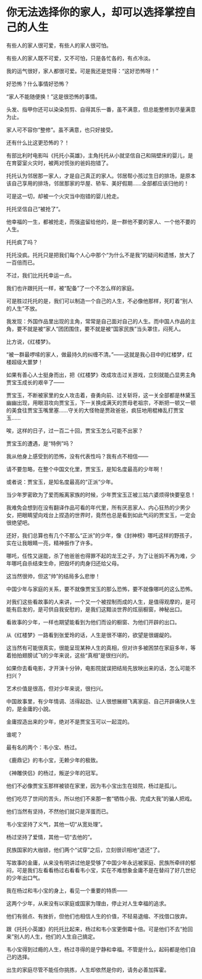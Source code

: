 # 你无法选择你的家人，却可以选择掌控自己的人生

有些人的家人很可爱，有些人的家人很可怕。 

有些人的家人既不可爱，又不可怕，只是各忙各的，有点冷淡。 

我的运气很好，家人都很可爱。可是我还是觉得：“这好恐怖呀！” 

好恐怖？什么事情好恐怖？ 

“家人不能随便换！”这是很恐怖的事情。 

头发、指甲你还可以染染剪剪、自得其乐一番，虽不满意，但总能整修到尽量满意为止。 

家人可不容你“整修”。虽不满意，也只好接受。 

还有什么比这更恐怖的？！ 

有部比利时电影叫《托托小英雄》，主角托托从小就坚信自己和隔壁床的婴儿，是在育婴室火灾时，被两对慌张的爸妈抱错了。 

托托认为邻居那一家人，才是自己真正的家人。邻居帮小孩过生日的排场，是原本该自己享用的排场，邻居那家的华屋、轿车、美好假期……全部都应该归他的！ 

可是这一切，却被一个火灾当中抱错的婴儿抢走。 

托托坚信自己“被抢了”。 

他幸福的一生，都被抢走，而强盗留给他的，是一群他不要的家人、一个他不要的人生。 

托托疯了吗？ 

托托没疯。托托只是把我们每个人心中那个“为什么不是我”的疑问和遗憾，放大了一百倍而已。 

不过，我们比托托幸运一点。 

我们也许跟托托一样，被“配备”了一个不怎么样的家庭。 

可是胜过托托的是，我们可以制造一个自己的人生，不必像他那样，死盯着“别人的人生”不放。 

我发现：外国作品里出现的主角，常常是自己面对自己的人生。而中国人作品的主角，要不就是被“家人”团团围住，要不就是被“国家民族”当头罩住，闷死人。 

比方说，《红楼梦》。 

“被一群最啰嗦的家人，做最持久的纠缠不清。”——这就是我心目中的红楼梦，红楼超级大噩梦！ 

如果有善心人士挺身而出，把《红楼梦》改成攻击过关游戏，立刻就能凸显男主角贾宝玉成长的艰辛了—— 

贾宝玉，不断被家里的女人攻击着，奋勇向前、过关斩将，这一关全部都是林黛玉幽幽出现，用眼泪攻向贾宝玉，下一关换成满天的贾母老祖宗，不断把一顿又一顿的美食往贾宝玉嘴里塞……守关的大怪物是贾政爸爸，疯狂地用棍棒乱打贾宝玉…… 

唉，这样的日子，过一百二十回，贾宝玉怎么可能不出家？ 

贾宝玉的遭遇，是“特例”吗？ 

我从他身上感受到的恐怖，没有代表性吗？我有点不相信—— 

请不要忽略，在整个中国文化里，贾宝玉，是知名度最高的少年啊！ 

或者说：贾宝玉，是知名度最高的“正派”少年。 

当少年罗密欧为了爱而叛离家族的时候，少年贾宝玉正被三姑六婆烦得快要窒息！ 

我难免会想到在没有翻译作品可看的年代里，所有厌恶家人、内心狂热的少男少女，把眼睛望向戏台上捏造的世界时，竟然也总是看到如此气闷的贾宝玉，一定会很绝望吧。 

还好，我们总算也有几个不那么“正派”的少年，像《封神榜》哪吒这样的野孩子，实在让我眼睛一亮，精神振作了许多。 

哪吒，任性又逞能，杀了他爸爸也得罪不起的龙王之子，为了让爸妈不再为难，少年哪吒自杀结束生命，把毁坏的肉身归还给父母。 

这当然很帅，但这“帅”的结局多么悲惨！ 

中国少年与家庭的关系，要不就像贾宝玉的那么恐怖，要不就像哪吒的这么恐怖。 

对我们这些看故事的人来讲，一个又一个被捏制而成的人生，是值得观摩的，是可能有启发的，是可供自我安慰的，是我们这黯淡世界的炫丽橱窗，神秘出口。 

看故事的少年，一样也期望能看到为他们而设的橱窗、为他们开辟的出口。 

从《红楼梦》一路看到张爱玲的话，人生是很不堪的，欲望是很龌龊的。 

这当然有可能很真实，很能呈现某种人生的真相，但对许多被困禁在家庭多年，等着拍拍翅膀试飞的少年来说，这些“真相”是很扫兴的。 

如果你去看电影，才开演十分钟，电影院就误把结局先放映出来的话，怎么可能不扫兴？ 

艺术价值是很高，但对少年来说，很扫兴。 

中国故事里，有少年情调、活得起劲、让人很想展翅飞离家庭、自己开辟痛快人生的，是金庸的小說。 

金庸捏造出来的少年，绝对不是贾宝玉可以一起混的。 

谁呢？ 

最有名的两个：韦小宝、杨过。 

《鹿鼎记》的韦小宝，无赖少年的极致。 

《神雕侠侣》的杨过，叛逆少年的冠军。 

他们不必像贾宝玉那样被锁在家里，因为韦小宝出生在妓院，杨过是孤儿。 

他们吃尽了世间的苦头，所以他们不来那一套“牺牲小我、完成大我”的骗人把戏。 

他们当然有坚持，不然他们就只是浑蛋而已。 

韦小宝坚持了义气，其他一切“从宽处理”。 

杨过坚持了爱情，其他一切“去他的”。 

民族国家的大枷锁，他们两个“试穿”之后，立刻很识相地“退还”了。 

写故事的金庸，从来没有明讲过他是受够了中国少年永远被家庭、民族所牵绊的郁闷，可是我们左看看杨过右看看韦小宝，实在不难想象金庸不是在替闷了好几世纪的少年出口气。 

我在杨过和韦小宝的身上，看见一个重要的特质—— 

这两个少年，从来没有以家庭或国家为理由，停止对人生幸福的追求。 

他们有弱点、有挫折，但他们也相信人生的价值，不轻易退缩、不找借口放弃。 

跟《托托小英雄》的托托比起来，杨过和韦小宝更倒霉十倍。可是他们不去“抢回来”别人的人生，他们的人生自己搞定。 

韦小宝得到过瘾的人生，杨过寻得的是宁静和幸福。不管是什么，起码都是他们自己的选择。 

出生的家庭尽管不能任你挑拣，人生却依然是你的，请务必善加挥霍。